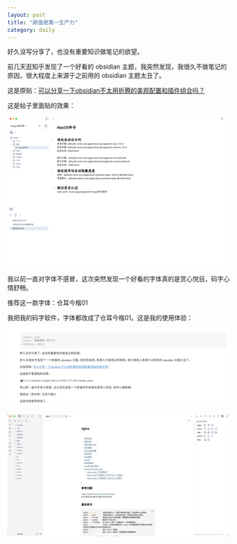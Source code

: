 ```yaml
---
layout: post
title: "颜值是第一生产力"
category: daily
---
```


好久没写分享了，也没有重要知识做笔记的欲望。

前几天逛知乎发现了一个好看的 obsidian 主题，我突然发现，我很久不做笔记的原因，很大程度上来源于之前用的 obsidian 主题太丑了。

这是原贴：[可以分享一下obsidian不太用折腾的美观配置和插件组合吗？](https://www.zhihu.com/question/565195799/answer/102150473408)

这是帖子里面贴的效果：

![](/assets/image/daily/2025-07-08/image.png)

我以前一直对字体不感冒，这次突然发现一个好看的字体真的是赏心悦目，码字心情舒畅。

推荐这一款字体：仓耳今楷01

我把我的码字软件，字体都改成了仓耳今楷01。这是我的使用体验：

![](/assets/image/daily/2025-07-08/Snipaste_2025-07-08_15-27-49.png)

![](/assets/image/daily/2025-07-08/Snipaste_2025-07-08_15-29-55.png)

